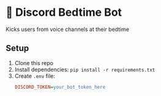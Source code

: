 # 🌙 Discord Bedtime Bot
Kicks users from voice channels at their bedtime

## Setup
1. Clone this repo
2. Install dependencies: `pip install -r requirements.txt`
3. Create `.env` file:
   ```ini
   DISCORD_TOKEN=your_bot_token_here
